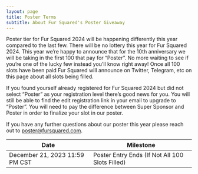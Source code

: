 ```yaml
---
layout: page
title: Poster Terms
subtitle: About Fur Squared's Poster Giveaway
---
```


Poster tier for Fur Squared 2024 will be happening differently this year
compared to the last few. There will be no lottery this year for Fur Squared
2024. This year we’re happy to announce that for the 10th anniversary we
will be taking in the first 100 that pay for “Poster”. No more waiting to see if
you’re one of the lucky few instead you’ll know right away! Once all 100
slots have been paid Fur Squared will announce on Twitter, Telegram, etc
on this page about all slots being filled.

If you found yourself already registered for Fur Squared 2024 but did not
select “Poster” as your registration level there’s good news for you. You will
still be able to find the edit registration link in your email to upgrade to
“Poster”. You will need to pay the difference between Super Sponsor and
Poster in order to finalize your slot in our poster.

If you have any further questions about our poster this year please reach
out to [poster@fursquared.com](mailto:poster@fursquared.com).

| Date | Milestone |
| --- | --- |
| December 21, 2023 11:59 PM CST | Poster Entry Ends (If Not All 100 Slots Filled)|
